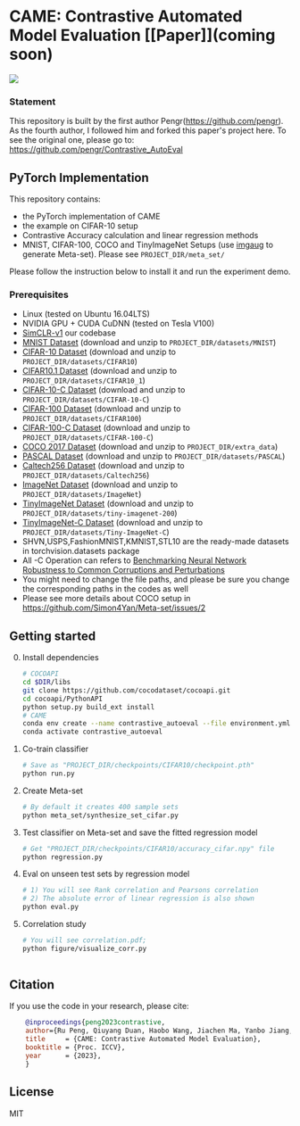 # CAME: Contrastive Automated Model Evaluation [[Paper]](coming soon)
![](https://github.com/pengr/Contrastive_AutoEval/blob/master/Our_Model.png)


### Statement
This repository is built by the first author Pengr(https://github.com/pengr). As the fourth author, I followed him and forked this paper's project here.
To see the original one, please go to: https://github.com/pengr/Contrastive_AutoEval

## PyTorch Implementation

This repository contains:

- the PyTorch implementation of CAME
- the example on CIFAR-10 setup
- Contrastive Accuracy calculation and linear regression methods
- MNIST, CIFAR-100, COCO and TinyImageNet Setups (use [imgaug](https://imgaug.readthedocs.io/en/latest/) to generate Meta-set).
  Please see ```PROJECT_DIR/meta_set/```

Please follow the instruction below to install it and run the experiment demo.

### Prerequisites
* Linux (tested on Ubuntu 16.04LTS)
* NVIDIA GPU + CUDA CuDNN (tested on Tesla V100)
* [SimCLR-v1](https://github.com/sthalles/SimCLR) our codebase
* [MNIST Dataset](https://drive.google.com/file/d/1wq8pIdayAbCu5MBfT1M38BATcShsaaeq/view?usp=sharing) (download and unzip to ```PROJECT_DIR/datasets/MNIST```)
* [CIFAR-10 Dataset](https://www.cs.toronto.edu/~kriz/cifar.html) (download and unzip to ```PROJECT_DIR/datasets/CIFAR10```)
* [CIFAR10.1 Dataset](https://github.com/modestyachts/CIFAR-10.1) (download and unzip to ```PROJECT_DIR/datasets/CIFAR10_1```)
* [CIFAR-10-C Dataset](https://zenodo.org/record/2535967#.Y-3ggHZBx3g) (download and unzip to ```PROJECT_DIR/datasets/CIFAR-10-C```)
* [CIFAR-100 Dataset](https://www.cs.toronto.edu/~kriz/cifar.html) (download and unzip to ```PROJECT_DIR/datasets/CIFAR100```)
* [CIFAR-100-C Dataset](https://zenodo.org/record/3555552#.Y-3gwHZBx3g) (download and unzip to ```PROJECT_DIR/datasets/CIFAR-100-C```)
* [COCO 2017 Dataset](http://cocodataset.org) (download and unzip to ```PROJECT_DIR/extra_data```)
* [PASCAL Dataset](http://host.robots.ox.ac.uk/pascal/VOC/) (download and unzip to ```PROJECT_DIR/datasets/PASCAL```)
* [Caltech256 Dataset](https://data.caltech.edu/records/nyy15-4j048) (download and unzip to ```PROJECT_DIR/datasets/Caltech256```)
* [ImageNet Dataset](https://image-net.org/challenges/LSVRC/2013/2013-downloads.php) (download and unzip to ```PROJECT_DIR/datasets/ImageNet```)
* [TinyImageNet Dataset](http://cs231n.stanford.edu/tiny-imagenet-200.zip) (download and unzip to ```PROJECT_DIR/datasets/tiny-imagenet-200```)
* [TinyImageNet-C Dataset](https://zenodo.org/record/2469796#.Y-3gynZBx3g) (download and unzip to ```PROJECT_DIR/datasets/Tiny-ImageNet-C```)
* SHVN,USPS,FashionMNIST,KMNIST,STL10 are the ready-made datasets in torchvision.datasets package 
* All -C Operation can refers to [Benchmarking Neural Network Robustness to Common Corruptions and Perturbations](https://github.com/hendrycks/robustness)
* You might need to change the file paths, and please be sure you change the corresponding paths in the codes as well  
* Please see more details about COCO setup in https://github.com/Simon4Yan/Meta-set/issues/2


## Getting started
0. Install dependencies 
    ```bash
    # COCOAPI
    cd $DIR/libs
    git clone https://github.com/cocodataset/cocoapi.git
    cd cocoapi/PythonAPI
    python setup.py build_ext install
    # CAME
    conda env create --name contrastive_autoeval --file environment.yml
    conda activate contrastive_autoeval
    ```

1. Co-train classifier
    ```bash
    # Save as "PROJECT_DIR/checkpoints/CIFAR10/checkpoint.pth"
    python run.py
    ```
    
2. Create Meta-set
    ```bash
    # By default it creates 400 sample sets
    python meta_set/synthesize_set_cifar.py
    ```
   
3. Test classifier on Meta-set and save the fitted regression model
    ```bash
    # Get "PROJECT_DIR/checkpoints/CIFAR10/accuracy_cifar.npy" file
    python regression.py
    ```

4. Eval on unseen test sets by regression model
    ```bash
    # 1) You will see Rank correlation and Pearsons correlation
    # 2) The absolute error of linear regression is also shown
    python eval.py
    ``` 

5. Correlation study
    ```bash
    # You will see correlation.pdf;
    python figure/visualize_corr.py
        
## Citation
If you use the code in your research, please cite:
```bibtex
    @inproceedings{peng2023contrastive,
    author={Ru Peng, Qiuyang Duan, Haobo Wang, Jiachen Ma, Yanbo Jiang, Yongjun Tu, Xiu Jiang, Junbo Zhao},
    title     = {CAME: Contrastive Automated Model Evaluation},
    booktitle = {Proc. ICCV},
    year      = {2023},
    }
```

## License
MIT
